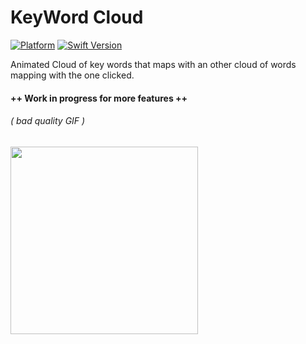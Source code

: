# KeyWord Cloud

[![Platform](https://img.shields.io/cocoapods/p/LFAlertController.svg?style=flat)](http://cocoapods.org/pods/LFAlertController)
[![Swift Version][swift-image]][swift-url]

Animated Cloud of key words that maps with an other cloud of words mapping with the one clicked.

#### ++ Work in progress for more features ++

###### ( bad quality GIF )

<img src="/anim.gif" width="300px">

[swift-image]:https://img.shields.io/badge/swift-3.0-orange.svg
[swift-url]: https://swift.org/
